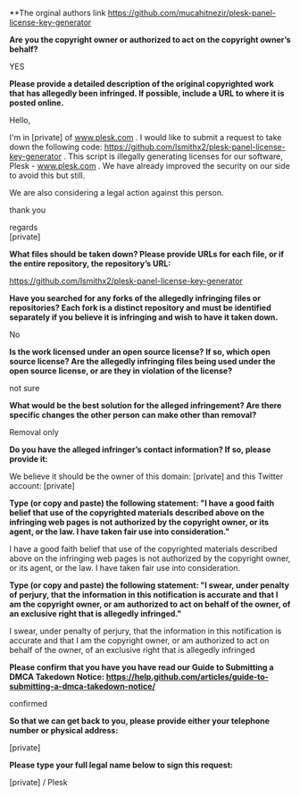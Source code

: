 **The orginal authors link
https://github.com/mucahitnezir/plesk-panel-license-key-generator

**Are you the copyright owner or authorized to act on the copyright owner’s behalf?**

YES

**Please provide a detailed description of the original copyrighted work that has allegedly been infringed. If possible, include a URL to where it is posted online.**

Hello,

I'm in [private] of www.plesk.com . I would like to submit a request to take down the following code: https://github.com/lsmithx2/plesk-panel-license-key-generator . This script is illegally generating licenses for our software, Plesk - www.plesk.com . We have already improved the security on our side to avoid this but still.

We are also considering a legal action against this person.

thank you

regards  
[private]

**What files should be taken down? Please provide URLs for each file, or if the entire repository, the repository’s URL:**

https://github.com/lsmithx2/plesk-panel-license-key-generator

**Have you searched for any forks of the allegedly infringing files or repositories? Each fork is a distinct repository and must be identified separately if you believe it is infringing and wish to have it taken down.**

No

**Is the work licensed under an open source license? If so, which open source license? Are the allegedly infringing files being used under the open source license, or are they in violation of the license?**

not sure

**What would be the best solution for the alleged infringement? Are there specific changes the other person can make other than removal?**

Removal only

**Do you have the alleged infringer’s contact information? If so, please provide it:**

We believe it should be the owner of this domain: [private] and this Twitter account: [private]

**Type (or copy and paste) the following statement: "I have a good faith belief that use of the copyrighted materials described above on the infringing web pages is not authorized by the copyright owner, or its agent, or the law. I have taken fair use into consideration."**

I have a good faith belief that use of the copyrighted materials described above on the infringing web pages is not authorized by the copyright owner, or its agent, or the law. I have taken fair use into consideration.

**Type (or copy and paste) the following statement: "I swear, under penalty of perjury, that the information in this notification is accurate and that I am the copyright owner, or am authorized to act on behalf of the owner, of an exclusive right that is allegedly infringed."**

I swear, under penalty of perjury, that the information in this notification is accurate and that I am the copyright owner, or am authorized to act on behalf of the owner, of an exclusive right that is allegedly infringed

**Please confirm that you have you have read our Guide to Submitting a DMCA Takedown Notice: https://help.github.com/articles/guide-to-submitting-a-dmca-takedown-notice/**

confirmed

**So that we can get back to you, please provide either your telephone number or physical address:**

[private]

**Please type your full legal name below to sign this request:**

[private] / Plesk
